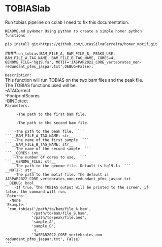 # TOBIASlab
Run tobias pipeline on colab
I need to fix this documentation.  


```
README.md pyHomer Using python to create a simple homer python functions

pip install git+https://github.com/LucasSilvaFerreira/homer_motif.git
```


####`run_tobias(BAM_FILE_A, BAM_FILE_B, PEAKS_USE, BAM_FILE_A_TAG_NAME, BAM_FILE_B_TAG_NAME, CORES=4, GENOME_FILE='hg19.fa', MOTIF='JASPAR2022_CORE_vertebrates_non-redundant_pfms_jaspar.txt',DEBUG=False):`

`Description:`  
This function will run TOBIAS on the two bam files and the peak file.  
The TOBIAS functions used will be:  
    -ATACorrect  
    -FootprintScores  
    -BINDetect  
`Parameters:`  
 ```BAM_FILE_A: str  
      -The path to the first bam file.  
```

 ``` BAM_FILE_B: str  
      -The path to the second bam file. 
 ```
 
```__PEAKS_USE: str__  
    -The path to the peak file.  ```
```__BAM_FILE_A_TAG_NAME: str__  
    -The name of the first sample  ```
```__BAM_FILE_B_TAG_NAME: str__ 
    -The name of the second sample  ```
```__CORES: int__   
    -The number of cores to use.  ```
```__GENOME_FILE: str__  
    -The path to the genome file. Default is hg19.fa  ```
__MOTIF: str__
    -The path to the motif file. The default is JASPAR2022_CORE_vertebrates_non-redundant_pfms_jaspar.txt  
__DEBUG: bool__  
    -If true, the TOBIAS output will be printed to the screen. if false, the command will run.  
`Returns:`     
  -None    
`Example:`    
 `run_tobias('/path/to/bam/file_A.bam',
            '/path/to/bam/file_B.bam',
            '/path/to/peak/file.bed',
            'sample_A',
            'sample_B',
             4,
            'JASPAR2022_CORE_vertebrates_non-redundant_pfms_jaspar.txt', False)`
''' 
